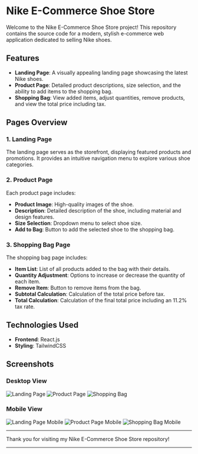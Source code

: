 # Nike E-Commerce Shoe Store

Welcome to the Nike E-Commerce Shoe Store project! This repository contains the source code for a modern, stylish e-commerce web application dedicated to selling Nike shoes.

## Features

- **Landing Page**: A visually appealing landing page showcasing the latest Nike shoes.
- **Product Page**: Detailed product descriptions, size selection, and the ability to add items to the shopping bag.
- **Shopping Bag**: View added items, adjust quantities, remove products, and view the total price including tax.

## Pages Overview

### 1. Landing Page
The landing page serves as the storefront, displaying featured products and promotions. It provides an intuitive navigation menu to explore various shoe categories.

### 2. Product Page
Each product page includes:
- **Product Image**: High-quality images of the shoe.
- **Description**: Detailed description of the shoe, including material and design features.
- **Size Selection**: Dropdown menu to select shoe size.
- **Add to Bag**: Button to add the selected shoe to the shopping bag.

### 3. Shopping Bag Page
The shopping bag page includes:
- **Item List**: List of all products added to the bag with their details.
- **Quantity Adjustment**: Options to increase or decrease the quantity of each item.
- **Remove Item**: Button to remove items from the bag.
- **Subtotal Calculation**: Calculation of the total price before tax.
- **Total Calculation**: Calculation of the final total price including an 11.2% tax rate.

## Technologies Used

- **Frontend**: React.js
- **Styling**: TailwindCSS

## Screenshots

### Desktop View
![Landing Page](./Screenshot%20(34).png)
![Product Page](./Screenshot%20(35).png)
![Shopping Bag](./Screenshot%20(39).png)

### Mobile View
![Landing Page Mobile](./Screenshot%20(36).png)
![Product Page Mobile](./Screenshot%20(37).png)
![Shopping Bag Mobile](./Screenshot%20(38).png)

---

Thank you for visiting my Nike E-Commerce Shoe Store repository!

---
